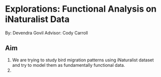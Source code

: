 # Explorations: Functional Analysis on iNaturalist Data

By: Devendra Govil
Advisor: Cody Carroll

## Aim
1. We are trying to study bird migration patterns using iNaturalist dataset and try to model them as fundamentally functional data.
2. 
